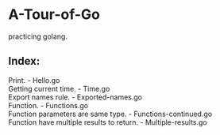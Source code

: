 # A-Tour-of-Go
practicing golang.

## Index:  
Print. - Hello.go  
Getting current time. - Time.go  
Export names rule. - Exported-names.go  
Function. - Functions.go  
Function parameters are same type. - Functions-continued.go  
Function have multiple results to return. - Multiple-results.go  
